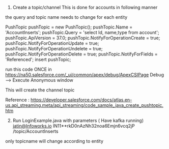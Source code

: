1. Create a topic/channel
  This is done for accounts in following manner

the query and topic name needs to change for each entity

PushTopic pushTopic = new PushTopic();
pushTopic.Name = 'AccountInserts';
pushTopic.Query = 'select Id, name,type from account';   
pushTopic.ApiVersion = 37.0;
pushTopic.NotifyForOperationCreate = true;
pushTopic.NotifyForOperationUpdate = true;
pushTopic.NotifyForOperationUndelete = true;
pushTopic.NotifyForOperationDelete = true;
pushTopic.NotifyForFields = 'Referenced';
insert pushTopic;

run this code ONCE in 
https://na50.salesforce.com/_ui/common/apex/debug/ApexCSIPage
Debug --> Execute Anonymous window

This will create the channel topic 

Reference : https://developer.salesforce.com/docs/atlas.en-us.api_streaming.meta/api_streaming/code_sample_java_create_pushtopic.htm

2. Run LoginExample.java with parameters ( Have kafka running)
jatin@Infoworks.io IN11**rkD0nAzNh32noa6Emjn6vcq2jP /topic/AccountInserts

only topicname will change according to entity
